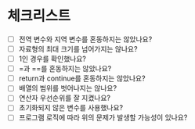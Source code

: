 # 체크리스트

+ [ ] 전역 변수와 지역 변수를 혼동하지는 않았나요?  
+ [ ] 자료형의 최대 크기를 넘어가지는 않나요?  
+ [ ] 1인 경우를 확인했나요?
+ [ ] =과 ==를 혼동하지는 않았나요?
+ [ ] return과 continue를 혼동하지는 않았나요?
+ [ ] 배열의 범위를 벗어나지는 않나요?
+ [ ] 연산자 우선순위를 잘 지켰나요?
+ [ ] 초기화되지 않은 변수를 사용했나요?
+ [ ] 프로그램 로직에 따라 위의 문제가 발생할 가능성이 있나요?